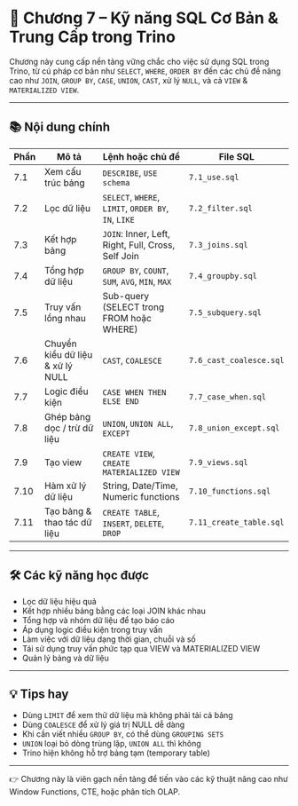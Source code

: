 # 📘 Chương 7 – Kỹ năng SQL Cơ Bản & Trung Cấp trong Trino

Chương này cung cấp nền tảng vững chắc cho việc sử dụng SQL trong Trino, từ cú pháp cơ bản như `SELECT`, `WHERE`, `ORDER BY` đến các chủ đề nâng cao như `JOIN`, `GROUP BY`, `CASE`, `UNION`, `CAST`, xử lý `NULL`, và cả `VIEW` & `MATERIALIZED VIEW`.

---

## 📚 Nội dung chính

| Phần | Mô tả | Lệnh hoặc chủ đề | File SQL |
|------|-------|------------------|----------|
| 7.1 | Xem cấu trúc bảng | `DESCRIBE`, `USE schema` | `7.1_use.sql` |
| 7.2 | Lọc dữ liệu | `SELECT`, `WHERE`, `LIMIT`, `ORDER BY`, `IN`, `LIKE` | `7.2_filter.sql` |
| 7.3 | Kết hợp bảng | `JOIN`: Inner, Left, Right, Full, Cross, Self Join | `7.3_joins.sql` |
| 7.4 | Tổng hợp dữ liệu | `GROUP BY`, `COUNT`, `SUM`, `AVG`, `MIN`, `MAX` | `7.4_groupby.sql` |
| 7.5 | Truy vấn lồng nhau | Sub-query (SELECT trong FROM hoặc WHERE) | `7.5_subquery.sql` |
| 7.6 | Chuyển kiểu dữ liệu & xử lý NULL | `CAST`, `COALESCE` | `7.6_cast_coalesce.sql` |
| 7.7 | Logic điều kiện | `CASE WHEN THEN ELSE END` | `7.7_case_when.sql` |
| 7.8 | Ghép bảng dọc / trừ dữ liệu | `UNION`, `UNION ALL`, `EXCEPT` | `7.8_union_except.sql` |
| 7.9 | Tạo view | `CREATE VIEW`, `CREATE MATERIALIZED VIEW` | `7.9_views.sql` |
| 7.10 | Hàm xử lý dữ liệu | String, Date/Time, Numeric functions | `7.10_functions.sql` |
| 7.11 | Tạo bảng & thao tác dữ liệu | `CREATE TABLE`, `INSERT`, `DELETE`, `DROP` | `7.11_create_table.sql` |

---

## 🛠 Các kỹ năng học được

- Lọc dữ liệu hiệu quả
- Kết hợp nhiều bảng bằng các loại JOIN khác nhau
- Tổng hợp và nhóm dữ liệu để tạo báo cáo
- Áp dụng logic điều kiện trong truy vấn
- Làm việc với dữ liệu dạng thời gian, chuỗi và số
- Tái sử dụng truy vấn phức tạp qua VIEW và MATERIALIZED VIEW
- Quản lý bảng và dữ liệu

---

## 💡 Tips hay

- Dùng `LIMIT` để xem thử dữ liệu mà không phải tải cả bảng
- Dùng `COALESCE` để xử lý giá trị NULL dễ dàng
- Khi cần viết nhiều `GROUP BY`, có thể dùng `GROUPING SETS`
- `UNION` loại bỏ dòng trùng lặp, `UNION ALL` thì không
- Trino hiện không hỗ trợ bảng tạm (temporary table)

---

👉 Chương này là viên gạch nền tảng để tiến vào các kỹ thuật nâng cao như Window Functions, CTE, hoặc phân tích OLAP.
